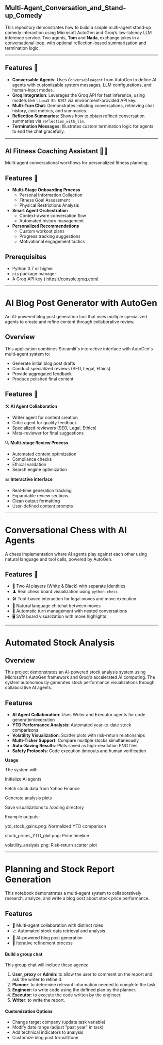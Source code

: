## Multi-Agent_Conversation_and_Stand-up_Comedy

This repository demonstrates how to build a simple multi-agent stand-up comedy interaction using Microsoft AutoGen and Groq’s low-latency LLM inference service. Two agents, **Tom** and **Nada**, exchange jokes in a conversational loop, with optional reflection-based summarization and termination logic.

---

## Features 🚀

- **Conversable Agents**: Uses `ConversableAgent` from AutoGen to define AI agents with customizable system messages, LLM configurations, and human-input modes.
- **Groq Integration**: Leverages the Groq API for fast inference, using models like `llama3-8b-8192` via environment-provided API key.
- **Multi-Turn Chat**: Demonstrates initiating conversations, retrieving chat history, cost metrics, and summaries.
- **Reflection Summaries**: Shows how to obtain refined conversation summaries via `reflection_with_llm`.
- **Termination Messages**: Illustrates custom termination logic for agents to end the chat gracefully.

---
## AI Fitness Coaching Assistant 🤖💪
Multi-agent conversational workflows for personalized fitness planning.

## Features 🚀

- **Multi-Stage Onboarding Process**
  - Personal Information Collection
  - Fitness Goal Assessment
  - Physical Restrictions Analysis
- **Smart Agent Orchestration**
  - Context-aware conversation flow
  - Automated history management
- **Personalized Recommendations**
  - Custom workout plans
  - Progress tracking suggestions
  - Motivational engagement tactics

## Prerequisites

- Python 3.7 or higher
- `pip` package manager
- A Groq API key ( https://console.groq.com)

---


# AI Blog Post Generator with AutoGen

An AI-powered blog post generation tool that uses multiple specialized agents to create and refine content through collaborative review.

## Overview

This application combines Streamlit's interactive interface with AutoGen's multi-agent system to:
- Generate initial blog post drafts
- Conduct specialized reviews (SEO, Legal, Ethics)
- Provide aggregated feedback
- Produce polished final content

## Features 🚀

🛠️ **AI Agent Collaboration**
- Writer agent for content creation
- Critic agent for quality feedback
- Specialized reviewers (SEO, Legal, Ethics)
- Meta-reviewer for final suggestions

🔍 **Multi-stage Review Process**
- Automated content optimization
- Compliance checks
- Ethical validation
- Search engine optimization

📊 **Interactive Interface**
- Real-time generation tracking
- Expandable review sections
- Clean output formatting
- User-defined content prompts
-----------------------------------------
# Conversational Chess with AI Agents

A chess implementation where AI agents play against each other using natural language and tool calls, powered by AutoGen.

## Features 🚀

- 🤖 Two AI players (White & Black) with separate identities
- ♟️ Real chess board visualization using `python-chess`
- 🛠️ Tool-based interaction for legal moves and move execution
- 💬 Natural language chitchat between moves
- 🔄 Automatic turn management with nested conversations
- 🖥️ SVG board visualization with move highlights


--------------------------------

# Automated Stock Analysis 

## Overview
This project demonstrates an AI-powered stock analysis system using Microsoft's AutoGen framework and Groq's accelerated AI computing. The system autonomously generates stock performance visualizations through collaborative AI agents.

## Features
- **AI Agent Collaboration**: Uses Writer and Executor agents for code generation/execution
- **YTD Performance Analysis**: Automated year-to-date stock comparisons
- **Volatility Visualization**: Scatter plots with risk-return relationships
- **Multi-Ticker Support**: Compare multiple stocks simultaneously
- **Auto-Saving Results**: Plots saved as high-resolution PNG files
- **Safety Protocols**: Code execution timeouts and human verification

**Usage**

The system will:

Initialize AI agents

Fetch stock data from Yahoo Finance

Generate analysis plots

Save visualizations to /coding directory

Example outputs:

ytd_stock_gains.png: Normalized YTD comparison

stock_prices_YTD_plot.png: Price timeline

volatility_analysis.png: Risk-return scatter plot

---------------------------------------------------

# Planning and Stock Report Generation
This notebook demonstrates a multi-agent system  to collaboratively research, analyze, and write a blog post about stock price performance.

## Features

- 🤖 Multi-agent collaboration with distinct roles
- 📈 Automated stock data retrieval and analysis
- 📝 AI-powered blog post generation
- 🔄 Iterative refinement process

#### Build a group chat

This group chat will include these agents:

1. **User_proxy** or **Admin**: to allow the user to comment on the report and ask the writer to refine it.
2. **Planner**: to determine relevant information needed to complete the task.
3. **Engineer**: to write code using the defined plan by the planner.
4. **Executor**: to execute the code written by the engineer.
5. **Writer**: to write the report.

#### Customization Options

- Change target company (update task variable)
- Modify date range (adjust "past year" in task)
- Add technical indicators to analysis
- Customize blog post format/tone
